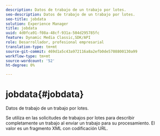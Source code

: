 ```yaml
---
description: Datos de trabajo de un trabajo por lotes.
seo-description: Datos de trabajo de un trabajo por lotes.
seo-title: jobdata
solution: Experience Manager
title: jobdata
uuid: 4d0fca91-f08a-48cf-931a-504d295785fc
feature: Dynamic Media Classic,SDK/API
role: Desarrollador, profesional empresarial
translation-type: tm+mt
source-git-commit: 469d1a5c43a972116a8a2efb0de5708800130a99
workflow-type: tm+mt
source-wordcount: '52'
ht-degree: 0%

---
```



# jobdata{#jobdata}

Datos de trabajo de un trabajo por lotes.

Se utiliza en las solicitudes de trabajos por lotes para describir completamente un trabajo al enviar un trabajo para su procesamiento. El valor es un fragmento XML con codificación URL.
